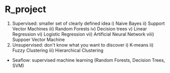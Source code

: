 # R_project
1) Supervised: smaller set of clearly defined idea
  i) Naive Bayes
  ii) Support Vector Machines
  iii) Random Forests
  iv) Decision trees
  v) Linear Regression
  vi) Logistic Regression
  vii) Artificial Neural Network
  viii) Suppoer Vector Machine
2) Unsupervised: don't know what you want to discover
  i) K-means
  ii) Fuzzy Clustering
  iii) Hierarchical Clustering
  
  
  - Seaflow: supervised machine learning (Random Forests, Decision Trees, SVM)
  
